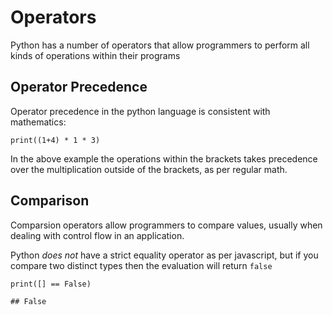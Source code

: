 # Operators

Python has a number of operators that allow programmers to perform all kinds of operations within their programs


## Operator Precedence
Operator precedence in the python language is consistent with mathematics:

```
print((1+4) * 1 * 3)

```

In the above example the operations within the brackets takes precedence over the multiplication outside of the brackets, as per regular math.

## Comparison

Comparsion operators allow programmers to compare values, usually when dealing with control flow in an application.



Python _does not_ have a strict equality operator as per javascript, but if you compare two distinct types then the evaluation will return `false`

```
print([] == False)

## False
```